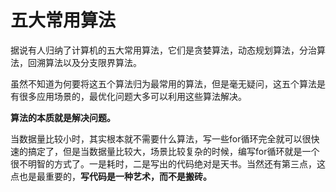 # 五大常用算法

据说有人归纳了计算机的五大常用算法，它们是贪婪算法，动态规划算法，分治算法，回溯算法以及分支限界算法。

虽然不知道为何要将这五个算法归为最常用的算法，但是毫无疑问，这五个算法是有很多应用场景的，最优化问题大多可以利用这些算法解决。

**算法的本质就是解决问题。**

当数据量比较小时，其实根本就不需要什么算法，写一些for循环完全就可以很快速的搞定了，但是当数据量比较大，场景比较复杂的时候，编写for循环就是一个很不明智的方式了。一是耗时，二是写出的代码绝对是天书。当然还有第三点，这点也是最重要的，**写代码是一种艺术，而不是搬砖。**
